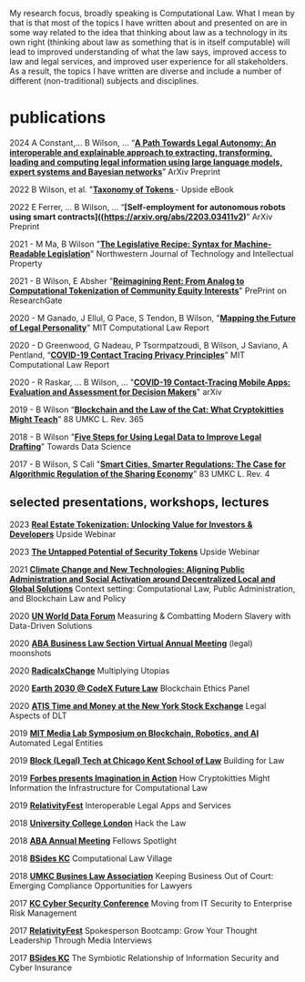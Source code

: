 My research focus, broadly speaking is Computational Law. What I mean by that is that most of the topics I have written about and presented on are in some way related to the idea that thinking about law as a technology in its own right (thinking about law as something that is in itself computable) will lead to improved understanding of what the law says, improved access to law and legal services, and improved user experience for all stakeholders. As a result, the topics I have written are diverse and include a number of different (non-traditional) subjects and disciplines.

# publications

2024	A Constant,... B Wilson, … “**[A Path Towards Legal Autonomy: An interoperable and explainable approach to extracting, transforming, loading and computing legal information using large language models, expert systems and Bayesian networks](https://arxiv.org/abs/2403.18537)**” ArXiv Preprint

2022 B Wilson, et al. "**[Taxonomy of Tokens ](https://uploads-ssl.webflow.com/602fa386a0b6705bf095dbce/635a7a8704fcf67b9eb9700b_Upside_Taxonomy-of-Tokens.pdf)** - Upside eBook

2022	E Ferrer, … B Wilson, … “**[Self-employment for autonomous robots using smart contracts]((https://arxiv.org/abs/2203.03411v2)**” ArXiv Preprint

2021 - M Ma, B Wilson "**[The Legislative Recipe: Syntax for Machine-Readable Legislation](https://arxiv.org/abs/2108.08678)**" Northwestern Journal of Technology and Intellectual Property

2021 - B Wilson, E Absher "**[Reimagining Rent: From Analog to Computational Tokenization of Community Equity Interests](https://www.researchgate.net/publication/352522944_Reimagining_Rent_From_Analog_to_Computational_Tokenization_of_Community_Equity_Interests)**" PrePrint on ResearchGate

2020 - M Ganado, J Ellul, G Pace, S Tendon, B Wilson, "**[Mapping the Future of Legal Personality](https://law.mit.edu/pub/mappingthefutureoflegalpersonality)**" MIT Computational Law Report

2020 - D Greenwood, G Nadeau, P Tsormpatzoudi, B Wilson, J Saviano, A Pentland, “**[COVID-19
Contact Tracing Privacy Principles](https://law.mit.edu/pub/commentaryoncovid19contacttracingprivacyprinciples/)**” MIT Computational Law Report

2020 - R Raskar, ... B Wilson, ... "**[COVID-19 Contact-Tracing Mobile Apps: Evaluation and Assessment for Decision Makers](https://arxiv.org/abs/2006.05812)**" arXiv

2019 - B Wilson “**[Blockchain and the Law of the Cat: What Cryptokitties Might Teach](https://heinonline.org/HOL/LandingPage?handle=hein.journals/umkc88&div=19&id=&page=)**” 88 UMKC L.
Rev. 365

2018 - B Wilson "**[Five Steps for Using Legal Data to Improve Legal Drafting](https://towardsdatascience.com/five-steps-for-using-legal-data-to-improve-drafting-e84497ebe986?gi=b1d002a385c0)**" Towards Data Science

2017 - B Wilson, S Cali "**[Smart Cities, Smarter Regulations: The Case for Algorithmic Regulation of the Sharing Economy](https://heinonline.org/HOL/LandingPage?handle=hein.journals/umkc85&div=37&id=&page=)**" 83 UMKC L. Rev. 4

## selected presentations, workshops, lectures
2023 **[Real Estate Tokenization: Unlocking Value for Investors & Developers](https://www.youtube.com/watch?v=fJWi4htgIqs)** Upside Webinar

2023 **[The Untapped Potential of Security Tokens](https://www.youtube.com/watch?v=fJWi4htgIqs)** Upside Webinar

2021 **[Climate Change and New Technologies: Aligning Public Administration and Social Activation around Decentralized Local and Global Solutions](https://ceridap.eu/eventi/pre-cop-2021-climate-change-and-new-technologies-aligning-public-administration-and-social-activation-around-decentralized-local-and-global-solutions/?lng=en)** Context setting: Computational Law, Public Administration, and Blockchain Law and Policy

2020 **[UN World Data Forum](https://www.youtube.com/watch?v=1iDmSXJwClA&list=LL&index=1)** Measuring & Combatting Modern Slavery with Data-Driven Solutions

2020 **[ABA Business Law Section Virtual Annual Meeting](https://www.americanbar.org/content/dam/aba/events/business_law/2020/09/virtual/committee-schedule.pdf)** (legal) moonshots

2020 **[RadicalxChange](http://radicalxchange.org/)** Multiplying Utopias

2020 **[Earth 2030 @ CodeX Future Law](https://www.youtube.com/watch?v=KLdb1qHzcwQ)** Blockchain Ethics Panel

2020 **[ATIS Time and Money at the New York Stock Exchange](https://tam.atis.org/)** Legal Aspects of DLT

2019 **[MIT Media Lab Symposium on Blockchain, Robotics, and AI](https://youtu.be/ReXFCqx5--s?t=26859)** Automated Legal Entities

2019 **[Block (Legal) Tech at Chicago Kent School of Law](https://www.thelawlabchannel.com/dazza-greenwood-and-bryan-wilson-building-for-law)** Building for Law

2019 **[Forbes presents Imagination in Action](https://www.youtube.com/watch?v=dKcTsnk59xU)** How Cryptokitties Might Information the Infrastructure for Computational Law

2019 **[RelativityFest]()** Interoperable Legal Apps and Services

2018 **[University College London]()** Hack the Law

2018 **[ABA Annual Meeting]()** Fellows Spotlight

2018 **[BSides KC]()** Computational Law Village

2018 **[UMKC Busines Law Association]()** Keeping Business Out of Court: Emerging Compliance Opportunities for Lawyers

2017 **[KC Cyber Security Conference]()** Moving from IT Security to Enterprise Risk Management

2017 **[RelativityFest]()** Spokesperson Bootcamp: Grow Your Thought Leadership Through Media Interviews

2017 **[BSides KC]()** The Symbiotic Relationship of Information Security and Cyber Insurance
